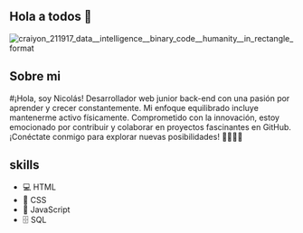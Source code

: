 ## Hola a todos 👋

![craiyon_211917_data__intelligence__binary_code__humanity__in_rectangle_format](https://github.com/nicolasmahecha1125/nicolasmahecha1125/assets/141942565/7c4dac37-c13d-4e1f-acb3-8e81ebca04b2)

## Sobre mi
#¡Hola, soy Nicolás! Desarrollador web junior back-end con una pasión por aprender y crecer constantemente. Mi enfoque equilibrado incluye mantenerme activo físicamente. Comprometido con la innovación, estoy emocionado por contribuir y colaborar en proyectos fascinantes en GitHub. ¡Conéctate conmigo para explorar nuevas posibilidades! 🚀👨‍💻✨


## skills
- 💻 HTML
- 🎨 CSS
- 🚀 JavaScript
- 🗄️ SQL
